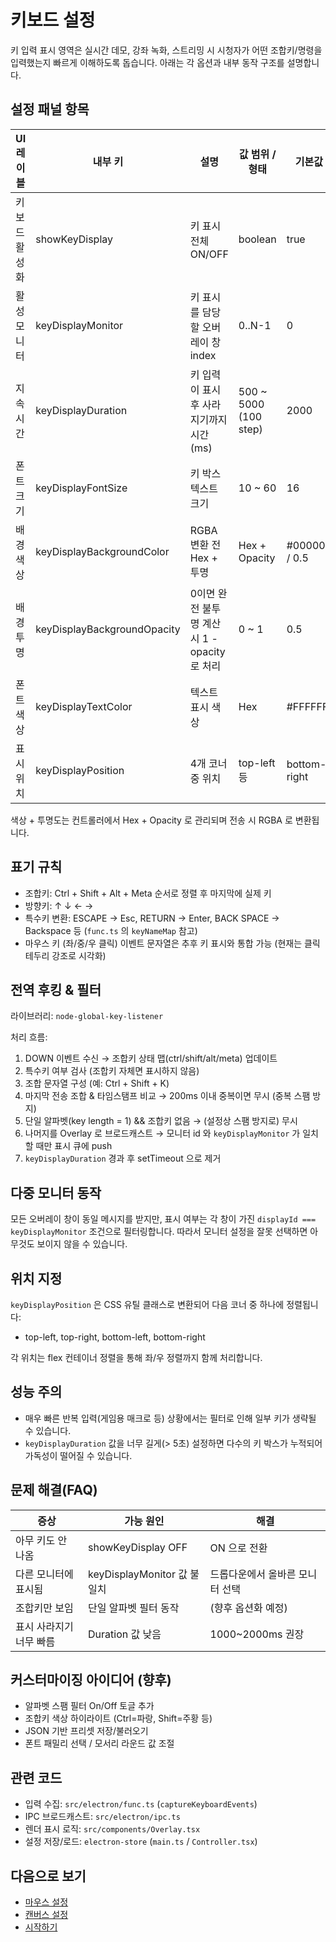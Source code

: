 # 키보드 설정

키 입력 표시 영역은 실시간 데모, 강좌 녹화, 스트리밍 시 시청자가 어떤 조합키/명령을 입력했는지 빠르게 이해하도록 돕습니다. 아래는 각 옵션과 내부 동작 구조를 설명합니다.

## 설정 패널 항목

| UI 레이블 | 내부 키 | 설명 | 값 범위 / 형태 | 기본값 |
|-----------|---------|------|----------------|--------|
| 키보드 활성화 | showKeyDisplay | 키 표시 전체 ON/OFF | boolean | true |
| 활성 모니터 | keyDisplayMonitor | 키 표시를 담당할 오버레이 창 index | 0..N-1 | 0 |
| 지속 시간 | keyDisplayDuration | 키 입력이 표시 후 사라지기까지 시간(ms) | 500 ~ 5000 (100 step) | 2000 |
| 폰트 크기 | keyDisplayFontSize | 키 박스 텍스트 크기 | 10 ~ 60 | 16 |
| 배경 색상 | keyDisplayBackgroundColor | RGBA 변환 전 Hex + 투명 | Hex + Opacity | #000000 / 0.5 |
| 배경 투명 | keyDisplayBackgroundOpacity | 0이면 완전 불투명 계산 시 1 - opacity 로 처리 | 0 ~ 1 | 0.5 |
| 폰트 색상 | keyDisplayTextColor | 텍스트 표시 색상 | Hex | #FFFFFF |
| 표시 위치 | keyDisplayPosition | 4개 코너 중 위치 | top-left 등 | bottom-right |

색상 + 투명도는 컨트롤러에서 Hex + Opacity 로 관리되며 전송 시 RGBA 로 변환됩니다.

## 표기 규칙
- 조합키: Ctrl + Shift + Alt + Meta 순서로 정렬 후 마지막에 실제 키
- 방향키: ↑ ↓ ← →
- 특수키 변환: ESCAPE → Esc, RETURN → Enter, BACK SPACE → Backspace 등 (`func.ts` 의 `keyNameMap` 참고)
- 마우스 키 (좌/중/우 클릭) 이벤트 문자열은 추후 키 표시와 통합 가능 (현재는 클릭 테두리 강조로 시각화)

## 전역 후킹 & 필터
라이브러리: `node-global-key-listener`

처리 흐름:
1. DOWN 이벤트 수신 → 조합키 상태 맵(ctrl/shift/alt/meta) 업데이트
2. 특수키 여부 검사 (조합키 자체면 표시하지 않음)
3. 조합 문자열 구성 (예: Ctrl + Shift + K)
4. 마지막 전송 조합 & 타임스탬프 비교 → 200ms 이내 중복이면 무시 (중복 스팸 방지)
5. 단일 알파벳(key length = 1) && 조합키 없음 → (설정상 스팸 방지로) 무시
6. 나머지를 Overlay 로 브로드캐스트 → 모니터 id 와 `keyDisplayMonitor` 가 일치할 때만 표시 큐에 push
7. `keyDisplayDuration` 경과 후 setTimeout 으로 제거

## 다중 모니터 동작
모든 오버레이 창이 동일 메시지를 받지만, 표시 여부는 각 창이 가진 `displayId === keyDisplayMonitor` 조건으로 필터링합니다. 따라서 모니터 설정을 잘못 선택하면 아무것도 보이지 않을 수 있습니다.

## 위치 지정
`keyDisplayPosition` 은 CSS 유틸 클래스로 변환되어 다음 코너 중 하나에 정렬됩니다:
- top-left, top-right, bottom-left, bottom-right

각 위치는 flex 컨테이너 정렬을 통해 좌/우 정렬까지 함께 처리합니다.

## 성능 주의
- 매우 빠른 반복 입력(게임용 매크로 등) 상황에서는 필터로 인해 일부 키가 생략될 수 있습니다.
- `keyDisplayDuration` 값을 너무 길게(> 5초) 설정하면 다수의 키 박스가 누적되어 가독성이 떨어질 수 있습니다.

## 문제 해결(FAQ)
| 증상 | 가능 원인 | 해결 |
|------|-----------|------|
| 아무 키도 안 나옴 | showKeyDisplay OFF | ON 으로 전환 |
| 다른 모니터에 표시됨 | keyDisplayMonitor 값 불일치 | 드롭다운에서 올바른 모니터 선택 |
| 조합키만 보임 | 단일 알파벳 필터 동작 | (향후 옵션화 예정) |
| 표시 사라지기 너무 빠름 | Duration 값 낮음 | 1000~2000ms 권장 |

## 커스터마이징 아이디어 (향후)
- 알파벳 스팸 필터 On/Off 토글 추가
- 조합키 색상 하이라이트 (Ctrl=파랑, Shift=주황 등)
- JSON 기반 프리셋 저장/불러오기
- 폰트 패밀리 선택 / 모서리 라운드 값 조절

## 관련 코드
- 입력 수집: `src/electron/func.ts` (`captureKeyboardEvents`)
- IPC 브로드캐스트: `src/electron/ipc.ts`
- 렌더 표시 로직: `src/components/Overlay.tsx`
- 설정 저장/로드: `electron-store` (`main.ts` / `Controller.tsx`)

## 다음으로 보기
- [마우스 설정](./mouse.md)
- [캔버스 설정](./canvas.md)
- [시작하기](./index.md)
